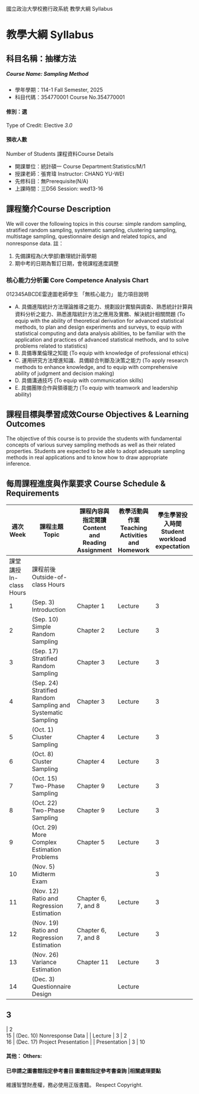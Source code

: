 國立政治大學校務行政系統 教學大綱 Syllabus
# 教學大綱 Syllabus
##  科目名稱：抽樣方法 
#####  Course Name: Sampling Method
  * 學年學期：114-1 Fall Semester, 2025 
  * 科目代碼：354770001 Course No.354770001
#### 修別：選
Type of Credit: Elective 
_3.0_
#### 預收人數
Number of Students
課程資料Course Details
  * 開課單位：統計碩一 Course Department:Statistics/M/1 
  * 授課老師：張育瑋 Instructor: CHANG YU-WEI 
  * 先修科目：無Prerequisite(N/A)
  * 上課時間：三D56 Session: wed13-16
##  課程簡介Course Description
We will cover the following topics in this course: simple random sampling, stratified random sampling, systematic sampling, clustering sampling, multistage sampling, questionnaire design and related topics, and nonresponse data.
註：  
1. 先備課程為(大學部)數理統計兩學期  
2. 期中考的日期為暫訂日期，會視課程進度調整
###  核心能力分析圖 Core Competence Analysis Chart
012345ABCDE雷達圖老師學生
「無核心能力」 
能力項目說明
  * A. 具備進階統計方法理論推導之能力、規劃設計實驗與調查、熟悉統計計算與資料分析之能力、熟悉進階統計方法之應用及實務、解決統計相關問題 (To equip with the ability of theoretical derivation for advanced statistical methods, to plan and design experiments and surveys, to equip with statistical computing and data analysis abilities, to be familiar with the application and practices of advanced statistical methods, and to solve problems related to statistics)
  * B. 具備專業倫理之知能 (To equip with knowledge of professional ethics)
  * C. 運用研究方法增進知識、具備綜合判斷及決策之能力 (To apply research methods to enhance knowledge, and to equip with comprehensive ability of judgment and decision making)
  * D. 具備溝通技巧 (To equip with communication skills)
  * E. 具備團隊合作與領導能力 (To equip with teamwork and leadership ability)
##  課程目標與學習成效Course Objectives & Learning Outcomes 
The objective of this course is to provide the students with fundamental concepts of various survey sampling methods as well as their related properties. Students are expected to be able to adopt adequate sampling methods in real applications and to know how to draw appropriate inference.
##  每周課程進度與作業要求 Course Schedule & Requirements
週次 Week |  課程主題 Topic |  課程內容與指定閱讀 Content and Reading Assignment |  教學活動與作業 Teaching Activities and Homework |  學生學習投入時間 Student workload expectation  
---|---|---|---|---  
課堂講授 In-class Hours |  課程前後 Outside-of-class Hours  
1 |  (Sep. 3) Introduction |  Chapter 1 |  Lecture |  3 |  2  
2 |  (Sep. 10) Simple Random Sampling |  Chapter 2 |  Lecture | 3 | 2  
3 |  (Sep. 17) Stratified Random Sampling |  Chapter 3 |  Lecture |  3 |  5  
4 |  (Sep. 24) Stratified Random Sampling and Systematic Sampling |  Chapter 3 |  Lecture |  3 |  2  
5 |  (Oct. 1) Cluster Sampling |  Chapter 4 |  Lecture |  3 |  2  
6 |  (Oct. 8) Cluster Sampling |  Chapter 4 |  Lecture |  3 |  2  
7 |  (Oct. 15) Two-Phase Sampling |  Chapter 9 |  Lecture |  3 |  2  
8 |  (Oct. 22) Two-Phase Sampling |  Chapter 9 |  Lecture |  3 |  5  
9 |  (Oct. 29) More Complex Estimation Problems |  Chapter 5 |  Lecture |  3 |  3  
10 |  (Nov. 5) Midterm Exam |  |  |  3 |  15  
11 |  (Nov. 12) Ratio and Regression Estimation |  Chapter 6, 7, and 8 |  Lecture |  3 |  3  
12 |  (Nov. 19) Ratio and Regression Estimation |  Chapter 6, 7, and 8 |  Lecture |  3 |  2  
13 |  (Nov. 26) Variance Estimation |  Chapter 11 |  Lecture | 3 | 2  
14 |  (Dec. 3) Questionnaire Design |  |  Lecture | 
## 3
| 2  
15 |  (Dec. 10) Nonresponse Data |  |  Lecture |  3 |  2  
16 |  (Dec. 17) Project Presentation |  |  Presentation |  3 |  10  
####  其他： Others:
####  已申請之圖書館指定參考書目  圖書館指定參考書查詢 |相關處理要點
維護智慧財產權，務必使用正版書籍。 Respect Copyright.